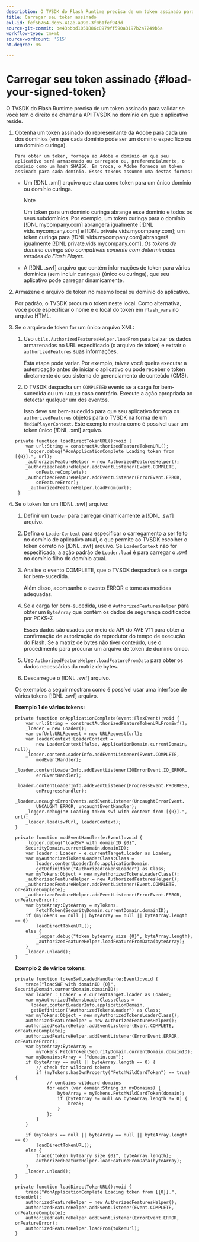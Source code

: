 ```yaml
---
description: O TVSDK do Flash Runtime precisa de um token assinado para validar se você tem o direito de chamar a API TVSDK no domínio em que o aplicativo reside.
title: Carregar seu token assinado
exl-id: fef6b764-dc65-412e-a990-3f0b1fef94dd
source-git-commit: be43bbbd1051886c8979ff590a3197b2a7249b6a
workflow-type: tm+mt
source-wordcount: '515'
ht-degree: 0%

---
```


# Carregar seu token assinado {#load-your-signed-token}

O TVSDK do Flash Runtime precisa de um token assinado para validar se você tem o direito de chamar a API TVSDK no domínio em que o aplicativo reside.

1. Obtenha um token assinado do representante da Adobe para cada um dos domínios (em que cada domínio pode ser um domínio específico ou um domínio curinga).

       Para obter um token, forneça ao Adobe o domínio em que seu aplicativo será armazenado ou carregado ou, preferencialmente, o domínio como um hash SHA256. Em troca, o Adobe fornece um token assinado para cada domínio. Esses tokens assumem uma destas formas:
   
   * Um [!DNL .xml] arquivo que atua como token para um único domínio ou domínio curinga.

      >[!NOTE]
      >
      >Um token para um domínio curinga abrange esse domínio e todos os seus subdomínios. Por exemplo, um token curinga para o domínio [!DNL mycompany.com] abrangerá igualmente [!DNL vids.mycompany.com] e [!DNL private.vids.mycompany.com]; um token curinga para [!DNL vids.mycompany.com] abrangerá igualmente [!DNL private.vids.mycompany.com]. *Os tokens de domínio curinga são compatíveis somente com determinadas versões do Flash Player.*

   * A [!DNL .swf] arquivo que contém informações de token para vários domínios (sem incluir curingas) (único ou curinga), que seu aplicativo pode carregar dinamicamente.

1. Armazene o arquivo de token no mesmo local ou domínio do aplicativo.

   Por padrão, o TVSDK procura o token neste local. Como alternativa, você pode especificar o nome e o local do token em `flash_vars` no arquivo HTML.
1. Se o arquivo de token for um único arquivo XML:
   1. Uso `utils.AuthorizedFeaturesHelper.loadFrom` para baixar os dados armazenados no URL especificado (o arquivo de token) e extrair o `authorizedFeatures` suas informações.

      Esta etapa pode variar. Por exemplo, talvez você queira executar a autenticação antes de iniciar o aplicativo ou pode receber o token diretamente do seu sistema de gerenciamento de conteúdo (CMS).

   1. O TVSDK despacha um `COMPLETED` evento se a carga for bem-sucedida ou um `FAILED` caso contrário. Execute a ação apropriada ao detectar qualquer um dos eventos.

      Isso deve ser bem-sucedido para que seu aplicativo forneça os `authorizedFeatures` objetos para o TVSDK na forma de um `MediaPlayerContext`.
   Este exemplo mostra como é possível usar um token único [!DNL .xml] arquivo.

   ```
   private function loadDirectTokenURL():void { 
       var url:String = constructAuthorizedFeatureTokenURL(); 
       _logger.debug("#onApplicationComplete Loading token from [{0}].", url); 
       _authorizedFeatureHelper = new AuthorizedFeaturesHelper(); 
       _authorizedFeatureHelper.addEventListener(Event.COMPLETE,  
           onFeatureComplete); 
       _authorizedFeatureHelper.addEventListener(ErrorEvent.ERROR,  
           onFeatureError); 
        _authorizedFeatureHelper.loadFrom(url); 
    }
   ```

1. Se o token for um [!DNL .swf] arquivo:
   1. Definir um `Loader` para carregar dinamicamente a [!DNL .swf] arquivo.
   1. Defina o `LoaderContext` para especificar o carregamento a ser feito no domínio de aplicativo atual, o que permite ao TVSDK escolher o token correto no [!DNL .swf] arquivo. Se `LoaderContext` não for especificada, a ação padrão de `Loader.load` é para carregar o .swf no domínio filho do domínio atual.
   1. Analise o evento COMPLETE, que o TVSDK despachará se a carga for bem-sucedida.

      Além disso, acompanhe o evento ERROR e tome as medidas adequadas.
   1. Se a carga for bem-sucedida, use o `AuthorizedFeaturesHelper` para obter um `ByteArray` que contém os dados de segurança codificados por PCKS-7.

      Esses dados são usados por meio da API do AVE V11 para obter a confirmação de autorização do reprodutor do tempo de execução do Flash. Se a matriz de bytes não tiver conteúdo, use o procedimento para procurar um arquivo de token de domínio único.
   1. Uso `AuthorizedFeatureHelper.loadFeatureFromData` para obter os dados necessários da matriz de bytes.
   1. Descarregue o [!DNL .swf] arquivo.

   Os exemplos a seguir mostram como é possível usar uma interface de vários tokens [!DNL .swf] arquivo.

   **Exemplo 1 de vários tokens:**

   ```
   private function onApplicationComplete(event:FlexEvent):void { 
       var url:String = constructAuthorizedFeatureTokenURLFromSwf();   
       _loader = new Loader(); 
       var swfUrl:URLRequest = new URLRequest(url); 
       var loaderContext:LoaderContext =  
           new LoaderContext(false, ApplicationDomain.currentDomain, null); 
       _loader.contentLoaderInfo.addEventListener(Event.COMPLETE,  
           modEventHandler); 
       _loader.contentLoaderInfo.addEventListener(IOErrorEvent.IO_ERROR,  
           errEventHandler); 
       _loader.contentLoaderInfo.addEventListener(ProgressEvent.PROGRESS,  
           onProgressHandler); 
       _loader.uncaughtErrorEvents.addEventListener(UncaughtErrorEvent. 
           UNCAUGHT_ERROR, uncaughtEventHandler); 
       _logger.debug("# Loading token swf with context from [{0}].", url); 
       _loader.load(swfUrl, loaderContext); 
   } 
   
   private function modEventHandler(e:Event):void { 
       _logger.debug("loadSWF with domainID {0}",  
       SecurityDomain.currentDomain.domainID); 
       var loader : Loader = e.currentTarget.loader as Loader; 
       var myAuthorizedTokensLoaderClass:Class =  
           loader.contentLoaderInfo.applicationDomain. 
           getDefinition("AuthorizedTokensLoader") as Class; 
       var myTokens:Object = new myAuthorizedTokensLoaderClass(); 
       _authorizedFeatureHelper = new AuthorizedFeaturesHelper(); 
       _authorizedFeatureHelper.addEventListener(Event.COMPLETE, onFeatureComplete); 
       _authorizedFeatureHelper.addEventListener(ErrorEvent.ERROR, onFeatureError); 
       var byteArray:ByteArray = myTokens. 
           FetchToken(SecurityDomain.currentDomain.domainID); 
       if (myTokens == null || byteArray == null || byteArray.length == 0) 
           loadDirectTokenURL(); 
       else { 
           _logger.debug("token bytearry size {0}", byteArray.length); 
           _authorizedFeatureHelper.loadFeatureFromData(byteArray); 
       } 
       _loader.unload(); 
   } 
   ```

   **Exemplo 2 de vários tokens:**

   ```
   private function tokenSwfLoadedHandler(e:Event):void { 
       trace("loadSWF with domainID {0}", SecurityDomain.currentDomain.domainID); 
       var loader : Loader = e.currentTarget.loader as Loader; 
       var myAuthorizedTokensLoaderClass:Class =  
         loader.contentLoaderInfo.applicationDomain. 
         getDefinition("AuthorizedTokensLoader") as Class; 
       var myTokens:Object = new myAuthorizedTokensLoaderClass(); 
       authorizedFeatureHelper = new AuthorizedFeaturesHelper(); 
       authorizedFeatureHelper.addEventListener(Event.COMPLETE, onFeatureComplete); 
       authorizedFeatureHelper.addEventListener(ErrorEvent.ERROR, onFeatureError); 
       var byteArray:ByteArray =  
           myTokens.FetchToken(SecurityDomain.currentDomain.domainID); 
       var myDomains:Array = ["domain.com"]; 
       if (byteArray == null || byteArray.length == 0) { 
           // check for wildcard tokens 
           if (myTokens.hasOwnProperty("FetchWildCardToken") == true) { 
               // contains wildcard domains 
               for each (var domain:String in myDomains) { 
                   byteArray = myTokens.FetchWildCardToken(domain); 
                   if (byteArray != null && byteArray.length != 0) { 
                       break; 
                   } 
               }; 
           } 
       } 
   
       if (myTokens == null || byteArray == null || byteArray.length == 0) 
           loadDirectTokenURL(); 
       else { 
           trace("token bytearry size {0}", byteArray.length); 
           authorizedFeatureHelper.loadFeatureFromData(byteArray); 
       } 
       _loader.unload(); 
   } 
   
   private function loadDirectTokenURL():void { 
       trace("#onApplicationComplete Loading token from [{0}].", tokenUrl); 
       authorizedFeatureHelper = new AuthorizedFeaturesHelper(); 
       authorizedFeatureHelper.addEventListener(Event.COMPLETE, onFeatureComplete); 
       authorizedFeatureHelper.addEventListener(ErrorEvent.ERROR, onFeatureError); 
       authorizedFeatureHelper.loadFrom(tokenUrl); 
   }
   ```
